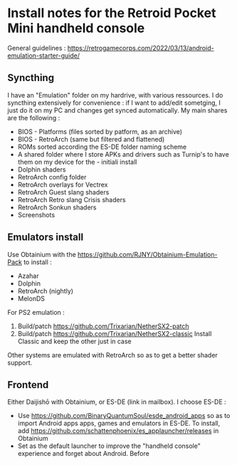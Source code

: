 # Install notes for the Retroid Pocket Mini handheld console

General guidelines : https://retrogamecorps.com/2022/03/13/android-emulation-starter-guide/

## Syncthing

I have an "Emulation" folder on my hardrive, with various ressources. I do syncthing extensively for convenience : if I want to add/edit sometging, I just do it on my PC and changes get synced automatically. My main shares are the following :
- BIOS - Platforms (files sorted by patform, as an archive)
- BIOS - RetroArch (same but filtered and flattened)
- ROMs sorted according the ES-DE folder naming scheme
- A shared folder where I store APKs and drivers such as Turnip's to have them on my device for the - initiali install
- Dolphin shaders
- RetroArch config folder
- RetroArch overlays for Vectrex
- RetroArch Guest slang shaders
- RetroArch Retro slang Crisis shaders
- RetroArch Sonkun shaders
- Screenshots


## Emulators install

Use Obtainium with the https://github.com/RJNY/Obtainium-Emulation-Pack to install :
- Azahar
- Dolphin
- RetroArch (nightly)
- MelonDS

For PS2 emulation :
1. Build/patch https://github.com/Trixarian/NetherSX2-patch
2. Build/patch https://github.com/Trixarian/NetherSX2-classic
Install Classic and keep the other just in case 

Other systems are emulated with RetroArch so as to get a better shader support.

## Frontend

Either Daijishō with Obtainium, or ES-DE (link in mailbox). I choose ES-DE :
- Use https://github.com/BinaryQuantumSoul/esde_android_apps so as to import Android apps apps, games and emulators in ES-DE. To install, add https://github.com/schattenphoenix/es_applauncher/releases in Obtainium
- Set as the default launcher to improve the "handheld console" experience and forget about Android. Before 



